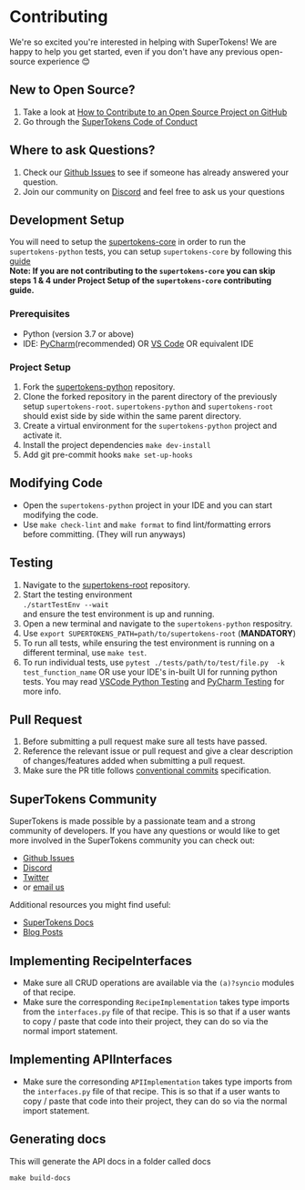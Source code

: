 # Contributing

We're so excited you're interested in helping with SuperTokens! We are happy to help you get started, even if you don't have any previous open-source experience :blush:

## New to Open Source?

1. Take a look at [How to Contribute to an Open Source Project on GitHub](https://egghead.io/courses/how-to-contribute-to-an-open-source-project-on-github)
2. Go through the [SuperTokens Code of Conduct](https://github.com/supertokens/supertokens-python/blob/master/CODE_OF_CONDUCT.md)

## Where to ask Questions?

1. Check our [Github Issues](https://github.com/supertokens/supertokens-python/issues) to see if someone has already answered your question.
2. Join our community on [Discord](https://supertokens.io/discord) and feel free to ask us your questions

## Development Setup

You will need to setup the [supertokens-core](https://github.com/supertokens/supertokens-core) in order to run the `supertokens-python` tests, you can setup `supertokens-core` by following this [guide](https://github.com/supertokens/supertokens-core/blob/master/CONTRIBUTING.md#development-setup)  
**Note: If you are not contributing to the `supertokens-core` you can skip steps 1 & 4 under Project Setup of the `supertokens-core` contributing guide.**

### Prerequisites

-   Python (version 3.7 or above)
-   IDE: [PyCharm](https://www.jetbrains.com/pycharm/download)(recommended) OR [VS Code](https://code.visualstudio.com/) OR equivalent IDE

### Project Setup

1. Fork the [supertokens-python](https://github.com/supertokens/supertokens-python) repository.
2. Clone the forked repository in the parent directory of the previously setup `supertokens-root`.
   `supertokens-python` and `supertokens-root` should exist side by side within the same parent directory.
3. Create a virtual environment for the `supertokens-python` project and activate it.
4. Install the project dependencies
   `make dev-install`
5. Add git pre-commit hooks
   `make set-up-hooks`

## Modifying Code

- Open the `supertokens-python` project in your IDE and you can start modifying the code.
- Use `make check-lint` and `make format` to find lint/formatting errors before committing. (They will run anyways)

## Testing

1. Navigate to the [supertokens-root](https://github.com/supertokens/supertokens-root) repository.
2. Start the testing environment  
   `./startTestEnv --wait`   
   and ensure the test environment is up and running.
3. Open a new terminal and navigate to the `supertokens-python` respositry.
4. Use `export SUPERTOKENS_PATH=path/to/supertokens-root` (**MANDATORY**)
4. To run all tests, while ensuring the test environment is running on a different terminal, use `make test`.
5. To run individual tests, use `pytest ./tests/path/to/test/file.py  -k test_function_name` OR use your IDE's in-built UI for running python tests. You may read [VSCode Python Testing](https://code.visualstudio.com/docs/python/testing) and [PyCharm Testing](https://www.jetbrains.com/help/pycharm/testing-your-first-python-application.html#debug-test) for more info.

## Pull Request

1. Before submitting a pull request make sure all tests have passed.
2. Reference the relevant issue or pull request and give a clear description of changes/features added when submitting a pull request.
3. Make sure the PR title follows [conventional commits](https://www.conventionalcommits.org/en/v1.0.0/) specification.

## SuperTokens Community

SuperTokens is made possible by a passionate team and a strong community of developers. If you have any questions or would like to get more involved in the SuperTokens community you can check out:

-   [Github Issues](https://github.com/supertokens/supertokens-python/issues)
-   [Discord](https://supertokens.io/discord)
-   [Twitter](https://twitter.com/supertokensio)
-   or [email us](mailto:team@supertokens.io)

Additional resources you might find useful:

-   [SuperTokens Docs](https://supertokens.io/docs/community/getting-started/installation)
-   [Blog Posts](https://supertokens.io/blog/)

## Implementing RecipeInterfaces

- Make sure all CRUD operations are available via the `(a)?syncio` modules of that recipe.
- Make sure the corresponding `RecipeImplementation` takes type imports from the `interfaces.py` file of that recipe. This is so that if a user wants to copy / paste that code into their project, they can do so via the normal import statement.

## Implementing APIInterfaces
- Make sure the corresonding `APIImplementation` takes type imports from the `interfaces.py` file of that recipe. This is so that if a user wants to copy / paste that code into their project, they can do so via the normal import statement.

## Generating docs
This will generate the API docs in a folder called docs
```
make build-docs
```